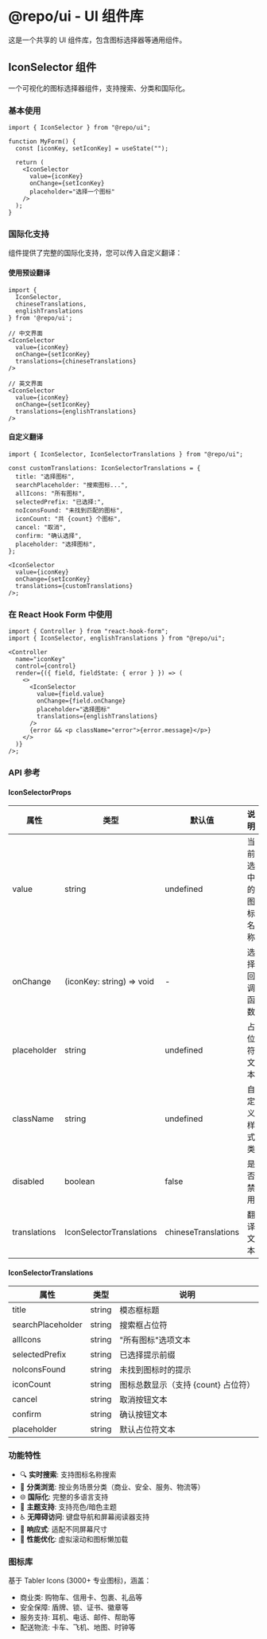 # @repo/ui - UI 组件库

这是一个共享的 UI 组件库，包含图标选择器等通用组件。

## IconSelector 组件

一个可视化的图标选择器组件，支持搜索、分类和国际化。

### 基本使用

```tsx
import { IconSelector } from "@repo/ui";

function MyForm() {
  const [iconKey, setIconKey] = useState("");

  return (
    <IconSelector
      value={iconKey}
      onChange={setIconKey}
      placeholder="选择一个图标"
    />
  );
}
```

### 国际化支持

组件提供了完整的国际化支持，您可以传入自定义翻译：

#### 使用预设翻译

```tsx
import {
  IconSelector,
  chineseTranslations,
  englishTranslations
} from '@repo/ui';

// 中文界面
<IconSelector
  value={iconKey}
  onChange={setIconKey}
  translations={chineseTranslations}
/>

// 英文界面
<IconSelector
  value={iconKey}
  onChange={setIconKey}
  translations={englishTranslations}
/>
```

#### 自定义翻译

```tsx
import { IconSelector, IconSelectorTranslations } from "@repo/ui";

const customTranslations: IconSelectorTranslations = {
  title: "选择图标",
  searchPlaceholder: "搜索图标...",
  allIcons: "所有图标",
  selectedPrefix: "已选择:",
  noIconsFound: "未找到匹配的图标",
  iconCount: "共 {count} 个图标",
  cancel: "取消",
  confirm: "确认选择",
  placeholder: "选择图标",
};

<IconSelector
  value={iconKey}
  onChange={setIconKey}
  translations={customTranslations}
/>;
```

### 在 React Hook Form 中使用

```tsx
import { Controller } from "react-hook-form";
import { IconSelector, englishTranslations } from "@repo/ui";

<Controller
  name="iconKey"
  control={control}
  render={({ field, fieldState: { error } }) => (
    <>
      <IconSelector
        value={field.value}
        onChange={field.onChange}
        placeholder="选择图标"
        translations={englishTranslations}
      />
      {error && <p className="error">{error.message}</p>}
    </>
  )}
/>;
```

### API 参考

#### IconSelectorProps

| 属性         | 类型                      | 默认值              | 说明               |
| ------------ | ------------------------- | ------------------- | ------------------ |
| value        | string                    | undefined           | 当前选中的图标名称 |
| onChange     | (iconKey: string) => void | -                   | 选择回调函数       |
| placeholder  | string                    | undefined           | 占位符文本         |
| className    | string                    | undefined           | 自定义样式类       |
| disabled     | boolean                   | false               | 是否禁用           |
| translations | IconSelectorTranslations  | chineseTranslations | 翻译文本           |

#### IconSelectorTranslations

| 属性              | 类型   | 说明                                |
| ----------------- | ------ | ----------------------------------- |
| title             | string | 模态框标题                          |
| searchPlaceholder | string | 搜索框占位符                        |
| allIcons          | string | "所有图标"选项文本                  |
| selectedPrefix    | string | 已选择提示前缀                      |
| noIconsFound      | string | 未找到图标时的提示                  |
| iconCount         | string | 图标总数显示（支持 {count} 占位符） |
| cancel            | string | 取消按钮文本                        |
| confirm           | string | 确认按钮文本                        |
| placeholder       | string | 默认占位符文本                      |

### 功能特性

- 🔍 **实时搜索**: 支持图标名称搜索
- 📂 **分类浏览**: 按业务场景分类（商业、安全、服务、物流等）
- 🌐 **国际化**: 完整的多语言支持
- 🎨 **主题支持**: 支持亮色/暗色主题
- ♿ **无障碍访问**: 键盘导航和屏幕阅读器支持
- 📱 **响应式**: 适配不同屏幕尺寸
- 🚀 **性能优化**: 虚拟滚动和图标懒加载

### 图标库

基于 Tabler Icons (3000+ 专业图标)，涵盖：

- 商业类: 购物车、信用卡、包裹、礼品等
- 安全保障: 盾牌、锁、证书、徽章等
- 服务支持: 耳机、电话、邮件、帮助等
- 配送物流: 卡车、飞机、地图、时钟等
